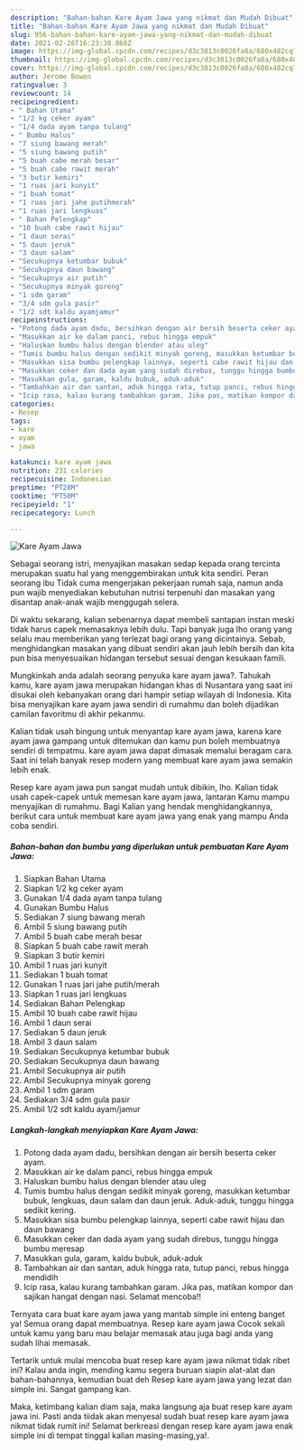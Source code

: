 ```yaml
---
description: "Bahan-bahan Kare Ayam Jawa yang nikmat dan Mudah Dibuat"
title: "Bahan-bahan Kare Ayam Jawa yang nikmat dan Mudah Dibuat"
slug: 956-bahan-bahan-kare-ayam-jawa-yang-nikmat-dan-mudah-dibuat
date: 2021-02-26T16:23:38.868Z
image: https://img-global.cpcdn.com/recipes/d3c3813c0026fa8a/680x482cq70/kare-ayam-jawa-foto-resep-utama.jpg
thumbnail: https://img-global.cpcdn.com/recipes/d3c3813c0026fa8a/680x482cq70/kare-ayam-jawa-foto-resep-utama.jpg
cover: https://img-global.cpcdn.com/recipes/d3c3813c0026fa8a/680x482cq70/kare-ayam-jawa-foto-resep-utama.jpg
author: Jerome Bowen
ratingvalue: 3
reviewcount: 14
recipeingredient:
- " Bahan Utama"
- "1/2 kg ceker ayam"
- "1/4 dada ayam tanpa tulang"
- " Bumbu Halus"
- "7 siung bawang merah"
- "5 siung bawang putih"
- "5 buah cabe merah besar"
- "5 buah cabe rawit merah"
- "3 butir kemiri"
- "1 ruas jari kunyit"
- "1 buah tomat"
- "1 ruas jari jahe putihmerah"
- "1 ruas jari lengkuas"
- " Bahan Pelengkap"
- "10 buah cabe rawit hijau"
- "1 daun serai"
- "5 daun jeruk"
- "3 daun salam"
- "Secukupnya ketumbar bubuk"
- "Secukupnya daun bawang"
- "Secukupnya air putih"
- "Secukupnya minyak goreng"
- "1 sdm garam"
- "3/4 sdm gula pasir"
- "1/2 sdt kaldu ayamjamur"
recipeinstructions:
- "Potong dada ayam dadu, bersihkan dengan air bersih beserta ceker ayam."
- "Masukkan air ke dalam panci, rebus hingga empuk"
- "Haluskan bumbu halus dengan blender atau uleg"
- "Tumis bumbu halus dengan sedikit minyak goreng, masukkan ketumbar bubuk, lengkuas, daun salam dan daun jeruk. Aduk-aduk, tunggu hingga sedikit kering."
- "Masukkan sisa bumbu pelengkap lainnya, seperti cabe rawit hijau dan daun bawang"
- "Masukkan ceker dan dada ayam yang sudah direbus, tunggu hingga bumbu meresap"
- "Masukkan gula, garam, kaldu bubuk, aduk-aduk"
- "Tambahkan air dan santan, aduk hingga rata, tutup panci, rebus hingga mendidih"
- "Icip rasa, kalau kurang tambahkan garam. Jika pas, matikan kompor dan sajikan hangat dengan nasi. Selamat mencoba!!"
categories:
- Resep
tags:
- kare
- ayam
- jawa

katakunci: kare ayam jawa 
nutrition: 231 calories
recipecuisine: Indonesian
preptime: "PT28M"
cooktime: "PT50M"
recipeyield: "1"
recipecategory: Lunch

---
```



![Kare Ayam Jawa](https://img-global.cpcdn.com/recipes/d3c3813c0026fa8a/680x482cq70/kare-ayam-jawa-foto-resep-utama.jpg)

Sebagai seorang istri, menyajikan masakan sedap kepada orang tercinta merupakan suatu hal yang menggembirakan untuk kita sendiri. Peran seorang ibu Tidak cuma mengerjakan pekerjaan rumah saja, namun anda pun wajib menyediakan kebutuhan nutrisi terpenuhi dan masakan yang disantap anak-anak wajib menggugah selera.

Di waktu  sekarang, kalian sebenarnya dapat membeli santapan instan meski tidak harus capek memasaknya lebih dulu. Tapi banyak juga lho orang yang selalu mau memberikan yang terlezat bagi orang yang dicintainya. Sebab, menghidangkan masakan yang dibuat sendiri akan jauh lebih bersih dan kita pun bisa menyesuaikan hidangan tersebut sesuai dengan kesukaan famili. 



Mungkinkah anda adalah seorang penyuka kare ayam jawa?. Tahukah kamu, kare ayam jawa merupakan hidangan khas di Nusantara yang saat ini disukai oleh kebanyakan orang dari hampir setiap wilayah di Indonesia. Kita bisa menyajikan kare ayam jawa sendiri di rumahmu dan boleh dijadikan camilan favoritmu di akhir pekanmu.

Kalian tidak usah bingung untuk menyantap kare ayam jawa, karena kare ayam jawa gampang untuk ditemukan dan kamu pun boleh membuatnya sendiri di tempatmu. kare ayam jawa dapat dimasak memalui beragam cara. Saat ini telah banyak resep modern yang membuat kare ayam jawa semakin lebih enak.

Resep kare ayam jawa pun sangat mudah untuk dibikin, lho. Kalian tidak usah capek-capek untuk memesan kare ayam jawa, lantaran Kamu mampu menyajikan di rumahmu. Bagi Kalian yang hendak menghidangkannya, berikut cara untuk membuat kare ayam jawa yang enak yang mampu Anda coba sendiri.

<!--inarticleads1-->

##### Bahan-bahan dan bumbu yang diperlukan untuk pembuatan Kare Ayam Jawa:

1. Siapkan  Bahan Utama
1. Siapkan 1/2 kg ceker ayam
1. Gunakan 1/4 dada ayam tanpa tulang
1. Gunakan  Bumbu Halus
1. Sediakan 7 siung bawang merah
1. Ambil 5 siung bawang putih
1. Ambil 5 buah cabe merah besar
1. Siapkan 5 buah cabe rawit merah
1. Siapkan 3 butir kemiri
1. Ambil 1 ruas jari kunyit
1. Sediakan 1 buah tomat
1. Gunakan 1 ruas jari jahe putih/merah
1. Siapkan 1 ruas jari lengkuas
1. Sediakan  Bahan Pelengkap
1. Ambil 10 buah cabe rawit hijau
1. Ambil 1 daun serai
1. Sediakan 5 daun jeruk
1. Ambil 3 daun salam
1. Sediakan Secukupnya ketumbar bubuk
1. Sediakan Secukupnya daun bawang
1. Ambil Secukupnya air putih
1. Ambil Secukupnya minyak goreng
1. Ambil 1 sdm garam
1. Sediakan 3/4 sdm gula pasir
1. Ambil 1/2 sdt kaldu ayam/jamur




<!--inarticleads2-->

##### Langkah-langkah menyiapkan Kare Ayam Jawa:

1. Potong dada ayam dadu, bersihkan dengan air bersih beserta ceker ayam.
1. Masukkan air ke dalam panci, rebus hingga empuk
1. Haluskan bumbu halus dengan blender atau uleg
1. Tumis bumbu halus dengan sedikit minyak goreng, masukkan ketumbar bubuk, lengkuas, daun salam dan daun jeruk. Aduk-aduk, tunggu hingga sedikit kering.
1. Masukkan sisa bumbu pelengkap lainnya, seperti cabe rawit hijau dan daun bawang
1. Masukkan ceker dan dada ayam yang sudah direbus, tunggu hingga bumbu meresap
1. Masukkan gula, garam, kaldu bubuk, aduk-aduk
1. Tambahkan air dan santan, aduk hingga rata, tutup panci, rebus hingga mendidih
1. Icip rasa, kalau kurang tambahkan garam. Jika pas, matikan kompor dan sajikan hangat dengan nasi. Selamat mencoba!!




Ternyata cara buat kare ayam jawa yang mantab simple ini enteng banget ya! Semua orang dapat membuatnya. Resep kare ayam jawa Cocok sekali untuk kamu yang baru mau belajar memasak atau juga bagi anda yang sudah lihai memasak.

Tertarik untuk mulai mencoba buat resep kare ayam jawa nikmat tidak ribet ini? Kalau anda ingin, mending kamu segera buruan siapin alat-alat dan bahan-bahannya, kemudian buat deh Resep kare ayam jawa yang lezat dan simple ini. Sangat gampang kan. 

Maka, ketimbang kalian diam saja, maka langsung aja buat resep kare ayam jawa ini. Pasti anda tiidak akan menyesal sudah buat resep kare ayam jawa nikmat tidak rumit ini! Selamat berkreasi dengan resep kare ayam jawa enak simple ini di tempat tinggal kalian masing-masing,ya!.

